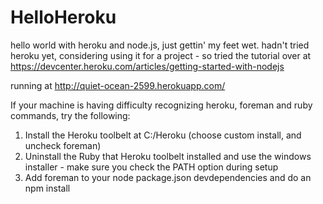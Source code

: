 HelloHeroku
===========

hello world with heroku and node.js, just gettin' my feet wet. hadn't tried heroku yet, considering using it for a project - so tried the tutorial over at https://devcenter.heroku.com/articles/getting-started-with-nodejs

running at http://quiet-ocean-2599.herokuapp.com/

If your machine is having difficulty recognizing heroku, foreman and ruby commands, try the following:

  1. Install the Heroku toolbelt at C:/Heroku (choose custom install, and uncheck foreman)
  2. Uninstall the Ruby that Heroku toolbelt installed and use the windows installer - make sure you check the PATH option during setup
  3. Add foreman to your node package.json devdependencies and do an npm install
  
